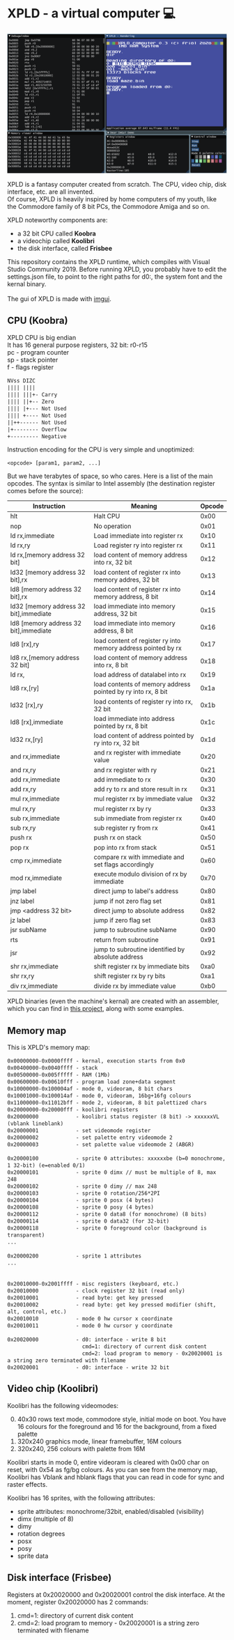 # XPLD - a virtual computer :computer:

![XPLD environment](https://github.com/friol/xpld-runtime/raw/master/xpld0.3.png)

XPLD is a fantasy computer created from scratch. The CPU, video chip, disk interface, etc. are all invented.<br/>
Of course, XPLD is heavily inspired by home computers of my youth, like the Commodore family of 8 bit PCs, the Commodore Amiga and so on.

XPLD noteworthy components are:

- a 32 bit CPU called <b>Koobra</b>
- a videochip called <b>Koolibri</b>
- the disk interface, called <b>Frisbee</b>

This repository contains the XPLD runtime, which compiles with Visual Studio Community 2019. Before running XPLD, you probably have to edit the settings.json file, to point to the right paths for d0:, the system font and the kernal binary.<br/><br/>
The gui of XPLD is made with [imgui](https://github.com/ocornut/imgui "imgui").

## CPU (Koobra)

XPLD CPU is big endian<br/>
It has 16 general purpose registers, 32 bit: r0-r15<br/>
pc - program counter<br/>
sp - stack pointer<br/>
f - flags register<br/>
```
NVss DIZC
|||| ||||
|||| |||+- Carry
|||| ||+-- Zero
|||| |+--- Not Used
|||| +---- Not Used
||++------ Not Used
|+-------- Overflow
+--------- Negative
```
Instruction encoding for the CPU is very simple and unoptimized:<br/>
```
<opcode> [param1, param2, ...]
```
But we have terabytes of space, so who cares. Here is a list of the main opcodes. The syntax is similar to Intel assembly (the destination register comes before the source):

Instruction | Meaning | Opcode
------------ | ------------- | -------------
hlt | Halt CPU | 0x00
nop | No operation | 0x01
ld rx,immediate | Load immediate into register rx | 0x10
ld rx,ry | Load register ry into register rx | 0x11
ld rx,[memory address 32 bit] | load content of memory address into rx, 32 bit | 0x12
ld32 [memory address 32 bit],rx | load content of register rx into memory addres, 32 bit | 0x13
ld8 [memory address 32 bit],rx | load content of register rx into memory address, 8 bit| 0x14
ld32 [memory address 32 bit],immediate | load immediate into memory address, 32 bit| 0x15
ld8 [memory address 32 bit],immediate |load immediate into memory address, 8 bit| 0x16
ld8 [rx],ry |load content of register ry into memory address pointed by rx| 0x17
ld8 rx,[memory address 32 bit] | load content of memory address into rx, 8 bit | 0x18
ld rx,<address of data in datalabel> |load address of datalabel into rx | 0x19
ld8 rx,[ry] | load contents of memory address pointed by ry into rx, 8 bit | 0x1a
ld32 [rx],ry | load contents of register ry into rx, 32 bit | 0x1b
ld8 [rx],immediate | load immediate into address pointed by rx, 8 bit | 0x1c
ld32 rx,[ry] | load content of address pointed by ry into rx, 32 bit | 0x1d
and rx,immediate | and rx register with immediate value | 0x20
and rx,ry | and rx register with ry | 0x21
add rx,immediate | add immediate to rx | 0x30
add rx,ry | add ry to rx and store result in rx | 0x31
mul rx,immediate | mul register rx by immediate value | 0x32
mul rx,ry | mul register rx by ry | 0x33
sub rx,immediate | sub immediate from register rx | 0x40
sub rx,ry | sub register ry from rx | 0x41
push rx | push rx on stack | 0x50
pop rx | pop into rx from stack | 0x51
cmp rx,immediate | compare rx with immediate and set flags accordingly | 0x60
mod rx,immediate | execute modulo division of rx by immediate | 0x70
jmp label | direct jump to label's address | 0x80
jnz label | jump if not zero flag set | 0x81
jmp <address 32 bit> | direct jump to absolute address | 0x82
jz label | jump if zero flag set | 0x83
jsr subName | jump to subroutine subName | 0x90
rts | return from subroutine | 0x91
jsr <absolute address> | jump to subroutine identified by absolute address | 0x92
shr rx,immediate | shift register rx by immediate bits | 0xa0
shr rx,ry | shift register rx by ry bits | 0xa1
div rx,immediate | divide rx by immediate value | 0xb0
  
XPLD binaries (even the machine's kernal) are created with an assembler, which you can find in [this project](https://github.com/friol/xpld-assembler), along with some examples.

## Memory map

This is XPLD's memory map:

```
0x00000000-0x0000ffff - kernal, execution starts from 0x0
0x00400000-0x0040ffff - stack
0x00500000-0x005fffff - RAM (1Mb)
0x00600000-0x00610fff - program load zone+data segment
0x10000000-0x100004af - mode 0, videoram, 8 bit chars
0x10001000-0x100014af - mode 0, videoram, 16bg+16fg colours
0x11000000-0x11012bff - mode 2, videoram, 8 bit palettized chars
0x20000000-0x20000fff - koolibri registers
0x20000000            - koolibri status register (8 bit) -> xxxxxxVL (vblank lineblank)
0x20000001            - set videomode register
0x20000002            - set palette entry videomode 2
0x20000003            - set palette value videomode 2 (ABGR)

0x20000100            - sprite 0 attributes: xxxxxxbe (b=0 monochrome, 1 32-bit) (e=enabled 0/1)
0x20000101            - sprite 0 dimx // must be multiple of 8, max 248
0x20000102            - sprite 0 dimy // max 248
0x20000103            - sprite 0 rotation/256*2PI
0x20000104            - sprite 0 posx (4 bytes)
0x20000108            - sprite 0 posy (4 bytes)
0x20000112            - sprite 0 data8 (for monochrome) (8 bits)
0x20000114            - sprite 0 data32 (for 32-bit)
0x20000118            - sprite 0 foreground color (background is transparent)
...

0x20000200            - sprite 1 attributes
...


0x20010000-0x2001ffff - misc registers (keyboard, etc.)
0x20010000            - clock register 32 bit (read only)
0x20010001            - read byte: get key pressed
0x20010002            - read byte: get key pressed modifier (shift, alt, control, etc.)
0x20010010            - mode 0 hw cursor x coordinate
0x20010011            - mode 0 hw cursor y coordinate

0x20020000            - d0: interface - write 8 bit
                        cmd=1: directory of current disk content
                        cmd=2: load program to memory - 0x20020001 is a string zero terminated with filename
0x20020001            - d0: interface - write 32 bit
```

## Video chip (Koolibri)

Koolibri has the following videomodes:

0. 40x30 rows text mode, commodore style, initial mode on boot. You have 16 colours for the foreground and 16 for the background, from a fixed palette
1. 320x240 graphics mode, linear framebuffer, 16M colours
2. 320x240, 256 colours with palette from 16M

Koolibri starts in mode 0, entire videoram is cleared with 0x00 char on reset, with 0x54 as fg/bg colours.
As you can see from the memory map, Koolibri has Vblank and hblank flags that you can read in code for sync and raster effects.

Koolibri has 16 sprites, with the following attributes:
- sprite attributes: monochrome/32bit, enabled/disabled (visibility)
- dimx (multiple of 8)
- dimy
- rotation degrees
- posx
- posy
- sprite data

## Disk interface (Frisbee)

Registers at 0x20020000 and 0x20020001 control the disk interface.
At the moment, register 0x20020000 has 2 commands: 

1. cmd=1: directory of current disk content
2. cmd=2: load program to memory - 0x20020001 is a string zero terminated with filename
